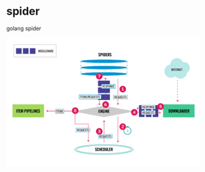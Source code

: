# spider
golang spider


![Image text](https://github.com/mffjin/spider/blob/master/image/spider.jpeg)
